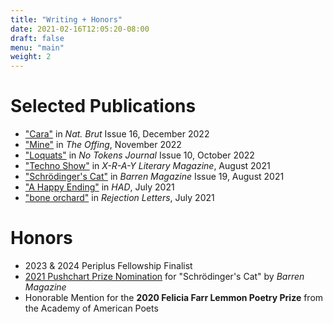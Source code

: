 ```yaml
---
title: "Writing + Honors"
date: 2021-02-16T12:05:20-08:00
draft: false
menu: "main"
weight: 2
---
```


# Selected Publications

- ["Cara"](https://www.natbrut.com/lucy-zhou) in *Nat. Brut* Issue 16, December 2022
- ["Mine"](https://theoffingmag.com/micro/mine-micro/) in *The Offing*, November 2022
- ["Loquats"](https://notokensjournal.com/fiction/loquats/) in *No Tokens Journal* Issue 10, October 2022
- ["Techno Show"](https://xraylitmag.com/techno-show-by-lucy-zhou/) in *X-R-A-Y Literary Magazine*, August 2021
- ["Schrödinger's Cat"](https://barrenmagazine.com/schrodingers-cat/) in *Barren Magazine* Issue 19, August 2021
- ["A Happy Ending"](https://www.havehashad.com/hadposts/a-happy-ending) in *HAD*, July 2021
- ["bone orchard"](https://rejection-letters.com/2021/07/12/bone-orchard-lucy-zhou/) in *Rejection Letters*, July 2021

# Honors

<!--- - [2023 PEN Emerging Voices Fellow](https://pen.org/emerging-voices-fellowship/2023-emerging-voices-fellows-and-mentors/) -->
- 2023 & 2024 Periplus Fellowship Finalist
- [2021 Pushchart Prize Nomination](https://barrenmagazine.com/awards/) for "Schrödinger's Cat" by *Barren Magazine*
- Honorable Mention for the **2020 Felicia Farr Lemmon Poetry Prize** from the Academy of American Poets